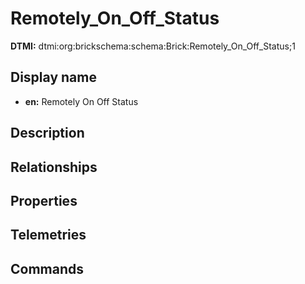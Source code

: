 # Remotely_On_Off_Status
**DTMI:** dtmi:org:brickschema:schema:Brick:Remotely_On_Off_Status;1
## Display name
- **en:** Remotely On Off Status
## Description
## Relationships
## Properties
## Telemetries
## Commands
